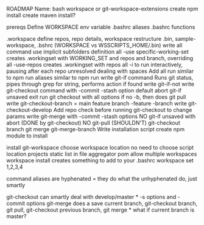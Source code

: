 ROADMAP
Name: bash workspace or git-workspace-extensions
create npm install
create maven install?

prereqs
	Define WORKSPACE env variable
	.bashrc aliases
	.bashrc functions

.workspace
	define repos, repo details, workspace
restructure
	.bin, sample-workspace, .bshrc
	(WORKSPACE vs WSSCRIPTS_HOME/.bin)
write all command
	use implicit subfolders definition
	all -use specific-working-set
		creates .workingset with WORKING_SET and repos and branch, overriding
	all -use-repos
		creates .workingset with repos
	all -i to run interactively, pausing after each repo
	unresolved dealing with spaces
Add all run similar to npm run
	aliases similar to npm run
write git-if command 
	Runs git status, pipes through grep for string, performs action if found
write git-if-not
write git-checkout command with -commit -stash option default abort
	git-if unsaved exit
	run git checkout with all options
	if no -b, then does git pull
write git-checkout-branch = main feature branch -feature -branch
write git-checkout-develop
	Add repo check before running git-checkout to change params
write git-merge with -commit -stash options
	NO git-if unsaved with abort (DONE by git-checkout)
	NO git-pull (SHOULDN'T)
	git-checkout branch
	git merge
git-merge-branch
Write installation script
create npm module to install

install git-workspace
		choose workspace location
		no need to choose script location
		projects
				static list in file
				aggregator pom
		allow multiple workspaces
workspace install creates something to add to your .bashrc
workspace set 1,2,3,4


command aliases are hyphenated = they do what the unhyphenated do, just smartly

git-checkout can smartly deal with develop/master
		* -s options and -commit options
git-merge does a save current branch, git-checkout branch, git pull, git-checkout previous branch, git merge
		* what if current branch is master? 